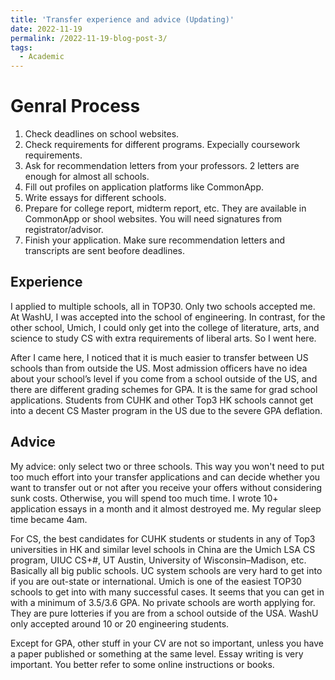```yaml
---
title: 'Transfer experience and advice (Updating)'
date: 2022-11-19
permalink: /2022-11-19-blog-post-3/
tags:
  - Academic
---
```




Genral Process
======
1. Check deadlines on school websites.
2. Check requirements for different programs. Expecially coursework requirements. 
3. Ask for recommendation letters from your professors. 2 letters are enough for almost all schools.
4. Fill out profiles on application platforms like CommonApp.
5. Write essays for different schools. 
6. Prepare for college report, midterm report, etc. They are available in CommonApp or shool websites. You will need signatures from registrator/advisor.
7. Finish your application. Make sure recommendation letters and transcripts are sent beofore deadlines.

Experience
------
I applied to multiple schools, all in TOP30. Only two schools accepted me. At WashU, I was accepted into the school of engineering. In contrast, for the other school, Umich, I could only get into the college of literature, arts, and science to study CS with extra requirements of liberal arts. So I went here. 

After I came here, I noticed that it is much easier to transfer between US schools than from outside the US. Most admission officers have no idea about your school’s level if you come from a school outside of the US, and there are different grading schemes for GPA. It is the same for grad school applications. Students from CUHK and other Top3 HK schools cannot get into a decent CS Master program in the US due to the severe GPA deflation.


Advice
------
My advice: only select two or three schools. This way you won't need to put too much effort into your transfer applications and can decide whether you want to transfer out or not after you receive your offers without considering sunk costs. Otherwise, you will spend too much time. I wrote 10+ application essays in a month and it almost destroyed me. My regular sleep time became 4am.

For CS, the best candidates for CUHK students or students in any of Top3 universities in HK and similar level schools in China are the Umich LSA CS program, UIUC CS+#, UT Austin, University of Wisconsin–Madison, etc. Basically all big public schools. UC system schools are very hard to get into if you are out-state or international. Umich is one of the easiest TOP30 schools to get into with many successful cases. It seems that you can get in with a minimum of 3.5/3.6 GPA. No private schools are worth applying for. They are pure lotteries if you are from a school outside of the USA. WashU only accepted around 10 or 20 engineering students.

Except for GPA, other stuff in your CV are not so important, unless you have a paper published or something at the same level. Essay writing is very important. You better refer to some online instructions or books.



